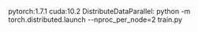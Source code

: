 pytorch:1.7.1
cuda:10.2
DistributeDataParallel: python -m torch.distributed.launch --nproc_per_node=2 train.py
